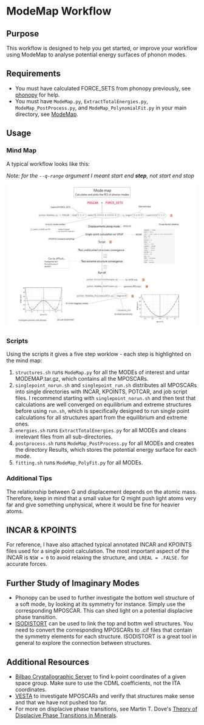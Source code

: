 # ModeMap Workflow
## Purpose
This workflow is designed to help you get started, or improve your workflow using ModeMap to analyse potential energy surfaces of phonon modes.

## Requirements
- You must have calculated FORCE_SETS from phonopy previously, see [phonopy](../phonopy) for help.
- You must have `ModeMap.py`, `ExtractTotalEnergies.py`, `ModeMap_PostProcess.py`, and `ModeMap_PolynomialFit.py` in your main directory, see [ModeMap](https://github.com/JMSkelton/ModeMap).

## Usage 
### Mind Map
A typical workflow looks like this:

*Note: for the `--q-range` argument I meant start end **step**, not start end stop*

![](diagramme_modemap.png)
### Scripts
Using the scripts it gives a five step worklow - each step is highlighted on the mind map:
1. `structures.sh` runs `ModeMap.py` for all the MODEs of interest and untar MODEMAP.tar.gz, which contains all the MPOSCARs. 
2. `singlepoint_norun.sh` and `singlepoint_run.sh` distributes all MPOSCARs into single directories with INCAR, KPOINTS, POTCAR, and job script files. I recommend starting with `singlepoint_norun.sh` and then test that calculations are well converged on equilibrium and extreme structures before using `run.sh`, which is specifically designed to run single point calculations for all structures apart from the equilibrium and extreme ones.
3. `energies.sh` runs `ExtractTotalEnergies.py` for all MODEs and cleans irrelevant files from all sub-directories. 
4. `postprocess.sh` runs `ModeMap_PostProcess.py` for all MODEs and creates the directory Results, which stores the potential energy surface for each mode.
5. `fitting.sh` runs `ModeMap_PolyFit.py` for all MODEs.

### Additional Tips
The relationship between Q and displacement depends on the atomic mass. Therefore, keep in mind that a small value for Q might push light atoms very far and give something unphysical, where it would be fine for heavier atoms. 

## INCAR & KPOINTS
For reference, I have also attached typical annotated INCAR and KPOINTS files used for a single point calculation. The most important aspect of the INCAR is `NSW = 0` to avoid relaxing the structure, and `LREAL = .FALSE.` for accurate forces.

## Further Study of Imaginary Modes
- Phonopy can be used to further investigate the bottom well structure of a soft mode, by looking at its symmetry for instance. Simply use the corresponding MPOSCAR. This can shed light on a potential displacive phase transition.
- [ISODISTORT](https://stokes.byu.edu/iso/isodistort.php) can be used to link the top and bottm well structures. You need to convert the corresponding MPOSCARs to .cif files that contain the symmetry elements for each structure. ISODISTORT is a great tool in general to explore the connection between structures.

## Additional Resources
- [Bilbao Crystallographic Server](https://www.cryst.ehu.es/cryst/get_kvec.html) to find k-point coordinates of a given space group. Make sure to use the CDML coefficients, not the ITA coordinates.
- [VESTA](http://jp-minerals.org/vesta/en/) to investigate MPOSCARs and verify that structures make sense and that we have not pushed too far.
- For more on displacive phase transitions, see Martin T. Dove's [Theory of Displacive Phase Transitions in Minerals](https://www.researchgate.net/publication/279592973_Theory_of_Displacive_Phase_Transitions_in_Minerals).
